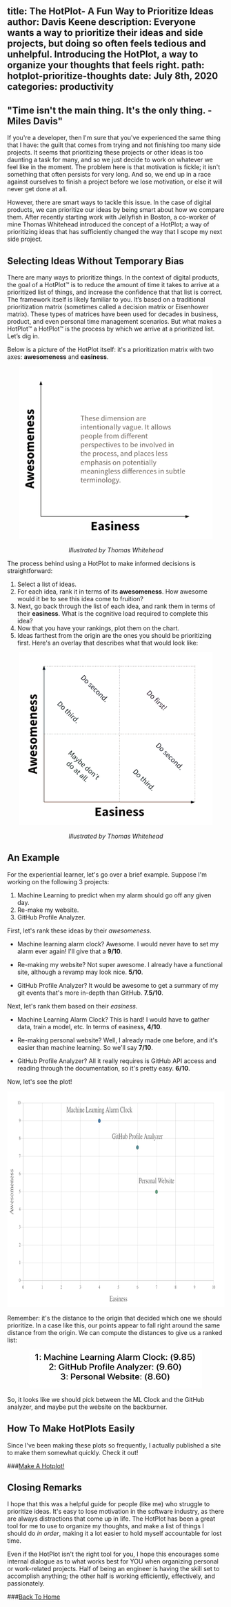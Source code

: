 title: The HotPlot- A Fun Way to Prioritize Ideas
author: Davis Keene
description: Everyone wants a way to prioritize their ideas and side projects, but doing so often feels tedious and unhelpful. Introducing the HotPlot, a way to organize your thoughts that feels right.
path: hotplot-prioritize-thoughts
date: July 8th, 2020
categories: productivity
---
## "Time isn't the main thing. It's the only thing. - Miles Davis"
If you're a developer, then I'm sure that you've experienced the same thing that I have: the guilt that comes from trying and not finishing
too many side projects. It seems that prioritizing these projects or other ideas is too daunting a task for many, and so we just decide to 
work on whatever we feel like in the moment. The problem here is that motivation is fickle; it isn't something that often persists for very long.
And so, we end up in a race against ourselves to finish a project before we lose motivation, or else it will never get done at all.

However, there are smart ways to tackle this issue. In the case of digital products, we can prioritize our ideas by being smart about how we compare them.
After recently starting work with Jellyfish in Boston, a co-worker of mine Thomas Whitehead introduced the concept of a HotPlot; a way of prioritizing ideas
that has sufficiently changed the way that I scope my next side project.

## Selecting Ideas Without Temporary Bias
There are many ways to prioritize things. In the context of digital products, the goal of a HotPlot™ is to reduce the amount of time it takes to arrive at a prioritized list of things, and increase the confidence that that list is correct. 
The framework itself is likely familiar to you. It’s based on a traditional prioritization matrix (sometimes called a decision matrix or Eisenhower matrix). These types of matrices have been used for decades in business, product, and even personal time management scenarios. But what makes a HotPlot™ a HotPlot™ is the process by which we arrive at a prioritized list. 
Let’s dig in. 

Below is a picture of the HotPlot itself: it's a prioritization matrix with two axes: **awesomeness** and **easiness**.

<center>
<img src="../assets/images/hotplot/hotplot-ranking.png" width="450" height="400" />

<i>Illustrated by Thomas Whitehead</i>
</center>

The process behind using a HotPlot to make informed decisions is straightforward:

1. Select a list of ideas.
2. For each idea, rank it in terms of its **awesomeness**. How awesome would it be to see this idea come to fruition?
3. Next, go back through the list of each idea, and rank them in terms of their **easiness**. What is the cognitive load required to complete this idea?
4. Now that you have your rankings, plot them on the chart.
5. Ideas farthest from the origin are the ones you should be prioritizing first. Here's an overlay that describes what that would look like:

<center>
<img src="../assets/images/hotplot/hotplot-scales.png" width="450" height="400" />

<i>Illustrated by Thomas Whitehead</i>
</center>

## An Example
For the experiential learner, let's go over a brief example. Suppose I'm working on the following 3 projects:
1. Machine Learning to predict when my alarm should go off any given day.
2. Re-make my website.
3. GitHub Profile Analyzer.

First, let's rank these ideas by their *awesomeness*.

- Machine learning alarm clock? Awesome. I would never have to set my alarm ever again! I'll give that a **9/10**.

- Re-making my website? Not super awesome. I already have a functional site, although a revamp may look nice. **5/10**.

- GitHub Profile Analyzer? It would be awesome to get a summary of my git events that's more in-depth than GitHub. **7.5/10**.

Next, let's rank them based on their *easiness*.

- Machine Learning Alarm Clock? This is hard! I would have to gather data, train a model, etc. In terms of easiness, **4/10**.

- Re-making personal website? Well, I already made one before, and it's easier than machine learning. So we'll say **7/10**.

- GitHub Profile Analyzer? All it really requires is GitHub API access and reading through the documentation, so it's pretty easy. **6/10**.

Now, let's see the plot!

<center>
<img src="../assets/images/hotplot/hotplot-example.png" width="800" height="500" />
</center>

Remember: it's the distance to the origin that decided which one we should prioritize. In a case like this,
our points appear to fall right around the same distance from the origin. We can compute the distances to give us a
ranked list:

<center>
<img src="../assets/images/hotplot/hotplot-example-2.png" width="400" height="90" />
</center>

So, it looks like we should pick between the ML Clock and the GitHub analyzer, and maybe put the website on the backburner.

## How To Make HotPlots Easily
Since I've been making these plots so frequently, I actually published a site to make them somewhat quickly. Check it out!

###[Make A Hotplot!](https://hotplotit.vercel.app)

## Closing Remarks
I hope that this was a helpful guide for people (like me) who struggle to prioritize ideas. It's easy to lose motivation in the software industry, as there are always distractions
that come up in life. The HotPlot has been a great tool for me to use to organize my thoughts, and make a list of things I should do *in order*, making it a lot
easier to hold myself accountable for lost time.

Even if the HotPlot isn't the right tool for you, I hope this encourages some internal dialogue as to what works best for YOU when organizing personal or work-related
projects. Half of being an engineer is having the skill set to accomplish anything; the other half is working efficiently, effectively, and passionately.

###[Back To Home](../)